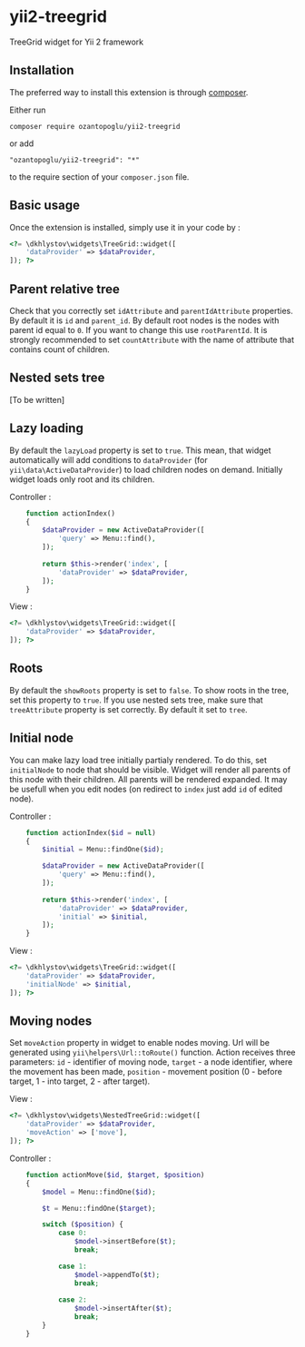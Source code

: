 yii2-treegrid
=============
TreeGrid widget for Yii 2 framework

Installation
------------

The preferred way to install this extension is through [composer](http://getcomposer.org/download/).

Either run

```
composer require ozantopoglu/yii2-treegrid
```

or add

```
"ozantopoglu/yii2-treegrid": "*"
```

to the require section of your `composer.json` file.


Basic usage
-----

Once the extension is installed, simply use it in your code by  :

```php
<?= \dkhlystov\widgets\TreeGrid::widget([
    'dataProvider' => $dataProvider,
]); ?>
```

Parent relative tree
-----
Check that you correctly set `idAttribute` and `parentIdAttribute` properties. By default it is `id` and `parent_id`.
By default root nodes is the nodes with parent id equal to `0`. If you want to change this use `rootParentId`.
It is strongly recommended to set `countAttribute` with the name of attribute that contains count of children.

Nested sets tree
-----
[To be written]

Lazy loading
-----

By default the `lazyLoad` property is set to `true`. This mean, that widget automatically will add conditions to `dataProvider` (for `yii\data\ActiveDataProvider`) to load children nodes on demand. Initially widget loads only root and its children.

Controller :

```php
    function actionIndex()
    {
        $dataProvider = new ActiveDataProvider([
            'query' => Menu::find(),
        ]);
        
        return $this->render('index', [
            'dataProvider' => $dataProvider,
        ]);
    }
```

View :

```php
<?= \dkhlystov\widgets\TreeGrid::widget([
    'dataProvider' => $dataProvider,
]); ?>
```

Roots
-----
By default the `showRoots` property is set to `false`. To show roots in the tree, set this property to `true`. If you use nested sets tree, make sure that `treeAttribute` property is set correctly. By default it set to `tree`.

Initial node
-----

You can make lazy load tree initially partialy rendered. To do this, set `initialNode` to node that should be visible. Widget will render all parents of this node with their children. All parents will be rendered expanded. It may be usefull when you edit nodes (on redirect to `index` just add `id` of edited node).

Controller :

```php
    function actionIndex($id = null)
    {
        $initial = Menu::findOne($id);

        $dataProvider = new ActiveDataProvider([
            'query' => Menu::find(),
        ]);
        
        return $this->render('index', [
            'dataProvider' => $dataProvider,
            'initial' => $initial,
        ]);
    }
```

View :

```php
<?= \dkhlystov\widgets\TreeGrid::widget([
    'dataProvider' => $dataProvider,
    'initialNode' => $initial,
]); ?>
```

Moving nodes
-----

Set `moveAction` property in widget to enable nodes moving. Url will be generated using `yii\helpers\Url::toRoute()` function. Action receives three parameters: `id` - identifier of moving node, `target` - a node identifier, where the movement has been made, `position` - movement position (0 - before target, 1 - into target, 2 - after target).

View :

```php
<?= \dkhlystov\widgets\NestedTreeGrid::widget([
    'dataProvider' => $dataProvider,
    'moveAction' => ['move'],
]); ?>
```

Controller :

```php
    function actionMove($id, $target, $position)
    {
        $model = Menu::findOne($id);

        $t = Menu::findOne($target);

        switch ($position) {
            case 0:
                $model->insertBefore($t);
                break;

            case 1:
                $model->appendTo($t);
                break;
            
            case 2:
                $model->insertAfter($t);
                break;
        }
    }
```
